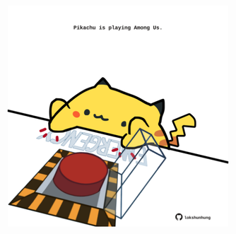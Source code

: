 <!-- built at 16/12/2022, 23:00:56 UTC -->
<p align="center">
  <img width="500" height="500" src="./ReadmeImage.svg">
</p>
